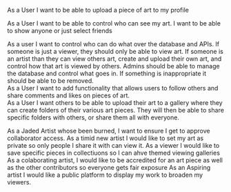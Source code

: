 As a User I want to be able to upload a piece of art to my profile

As a User I want to be able to control who can see my art. I want to be able to show anyone or just select friends  

As a user I want to control who can do what over the database and APIs. If someone is just a viewer, they should only be able to view art. If someone is an artist than they can view others art, create and upload their own art, and control how that art is viewed by others. Admins should be able to manage the database and control what goes in. If something is inappropriate it should be able to be removed.   
As a User I want to add functionality that allows users to follow others and share comments and likes on pieces of art.   
As a User I want others to be able to upload their art to a gallery where they can create folders of their various art pieces. They will then be able to share specific folders with others, or share them all with everyone. 

As a Jaded Artist whose been burned, I want to ensure I get to approve collaborator access.
As a timid new artist I would like to set my art as private so only people I share it with can view it. 
As a viewer I would like to save specific pieces in collectiuons so I can ahve themed viewing galleries
As a colaborating artist, I would like to be accredited for an art piece as well as the other contributors so everyone gets fair exposure
As an Aspiring artist I would like a public platform to display my work to broaden my viewers. 